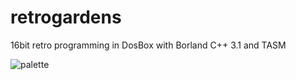# retrogardens
16bit retro programming in DosBox with Borland C++ 3.1 and TASM

![palette][pal]

[pal]: https://github.com/jacmoe/retrogardens/raw/master/screenshots/pal.jpg "Palette"
